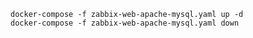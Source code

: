     docker-compose -f zabbix-web-apache-mysql.yaml up -d
    docker-compose -f zabbix-web-apache-mysql.yaml down